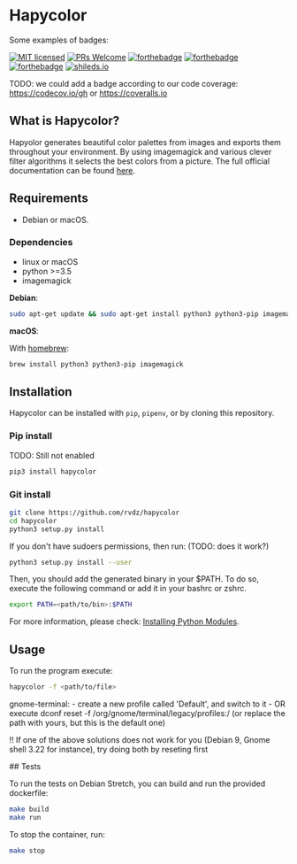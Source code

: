 # Hapycolor

Some examples of badges:

[![MIT licensed](https://img.shields.io/badge/license-MIT-blue.svg)](./LICENSE.md)
[![PRs Welcome](https://img.shields.io/badge/PRs-welcome-brightgreen.svg?style=flat-square)](http://makeapullrequest.com)
[![forthebadge](http://forthebadge.com/images/badges/built-with-love.svg)](http://forthebadge.com)
[![forthebadge](http://forthebadge.com/images/badges/contains-cat-gifs.svg)](http://forthebadge.com)
[![forthebadge](http://forthebadge.com/images/badges/kinda-sfw.svg)](http://forthebadge.com)
[![shileds.io](https://img.shields.io/badge/built--with-vim-green.svg?style=for-the-badge)](http://shields.io)

TODO: we could add a badge according to our code coverage: https://codecov.io/gh or https://coveralls.io

## What is Hapycolor?
Hapyolor generates beautiful color palettes from images and exports them throughout your environment.
By using imagemagick and various clever filter algorithms it selects the best colors from a picture.
The full official documentation can be found [here](https://rvdz.github.io/hapycolor/).

## Requirements
- Debian or macOS.

### Dependencies
- linux or macOS
- python >=3.5
- imagemagick

__Debian__:
```sh
sudo apt-get update && sudo apt-get install python3 python3-pip imagemagick -y
```

__macOS__:

With [homebrew](https://brew.sh/):
```sh
brew install python3 python3-pip imagemagick
```

## Installation
Hapycolor can be installed with `pip`, `pipenv`, or by cloning this repository.

### Pip install
TODO: Still not enabled
```sh
pip3 install hapycolor
```

### Git install
```sh
git clone https://github.com/rvdz/hapycolor
cd hapycolor
python3 setup.py install
```

If you don't have sudoers permissions, then run: (TODO: does it work?)
```sh
python3 setup.py install --user
```
Then, you should add the generated binary in your $PATH. To do so, execute
the following command or add it in your bashrc or zshrc.
```sh
export PATH=<path/to/bin>:$PATH
```
For more information, please check: [Installing Python Modules](https://docs.python.org/3.6/install/index.html#alternate-installation).

## Usage
To run the program execute:
```sh
hapycolor -f <path/to/file>
```

gnome-terminal:
    - create a new profile called 'Default', and switch to it
    - OR execute dconf reset -f /org/gnome/terminal/legacy/profiles:/
    (or replace the path with yours, but this is the default one)

!! If one of the above solutions does not work for you (Debian 9, 
   Gnome shell 3.22 for instance), try doing both by reseting first

## Tests

To run the tests on Debian Stretch, you can build and run the provided dockerfile:
```sh
make build
make run
```

To stop the container, run:
```sh
make stop
```
